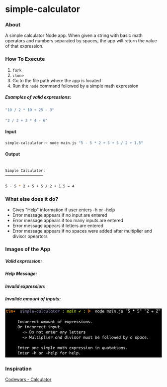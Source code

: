 # simple-calculator

### About

A simple calculator Node app. When given a string with basic math operators and numbers separated by spaces, the app will return the value of that expression.

### How To Execute

1. `fork`
2. `clone`
3. Go to the file path where the app is located
4. Run the `node` command followed by a simple math expression

##### Examples of valid expressions:

```javascript
"10 / 2 * 10 + 25 - 3"

"2 / 2 + 3 * 4 - 6"
```

#### Input

```bash
simple-calculator:~ node main.js "5 - 5 * 2 + 5 + 5 / 2 + 1.5"
```

#### Output

```bash

Simple Calculator:
─────────────────

5 - 5 * 2 + 5 + 5 / 2 + 1.5 = 4

```

### What else does it do?

* Gives "Help" information if user enters -h or -help
* Error message appears if no input are entered
* Error message appears if too many inputs are entered
* Error message appears if letters are entered
* Error message appears if no spaces were added after multiplier and divisor opeartors

### Images of the App

##### Valid expression:

##### Help Message:

##### Invalid expression:

##### Invalide amount of inputs:

![invalid expression image](assets/invalid-expression.png)

### Inspiration

[Codewars - Calculator](https://www.codewars.com/kata/5235c913397cbf2508000048)
